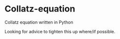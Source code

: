 # Collatz-equation
Collatz equation written in Python

Looking for advice to tighten this up where/if possible.

